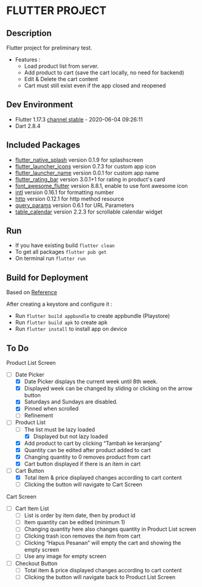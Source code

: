 # FLUTTER PROJECT

## Description

Flutter project for preliminary test.
- Features : 
  - Load product list from server.
  - Add product to cart (save the cart locally, no need for backend)
  - Edit & Delete the cart content
  - Cart must still exist even if the app closed and reopened

## Dev Environment

* Flutter 1.17.3 [channel stable](https://github.com/flutter/flutter.git) - 2020-06-04 09:26:11
* Dart 2.8.4

## Included Packages

- [flutter_native_splash](https://pub.dev/packages/flutter_native_splash) version 0.1.9 for splashscreen
- [flutter_launcher_icons](https://pub.dev/packages/flutter_launcher_icons) version 0.7.3 for custom app icon
- [flutter_launcher_name](https://pub.dev/packages/flutter_launcher_name) version 0.0.1 for custom app name
- [flutter_rating_bar](https://pub.dev/packages/flutter_rating_bar) version 3.0.1+1 for rating in product's card
- [font_awesome_flutter](https://pub.dev/packages/font_awesome_flutter) version 8.8.1, enable to use font awesome icon
- [intl](https://pub.dev/packages/intl) version 0.16.1 for formatting number
- [http](https://pub.dev/packages/http) version 0.12.1 for http method resource
- [query_params](https://pub.dev/packages/query_params) version 0.6.1 for URL Parameters
- [table_calendar](https://pub.dev/packages/table_calendar) version 2.2.3 for scrollable calendar widget 

## Run

* If you have existing build `flutter clean`
* To get all packages `flutter pub get`
* On terminal run `flutter run`

## Build for Deployment

Based on [Reference](https://flutter.dev/docs/deployment/android)

After creating a keystore and configure it :

* Run `flutter build appbundle` to create appbundle (Playstore)
* Run `flutter build apk` to create apk
* Run `flutter install` to install app on device

## To Do

Product List Screen
- [ ] Date Picker
  - [X] Date Picker displays the current week until 8th week.
  - [X] Displayed week can be changed by sliding or clicking on the arrow button
  - [X] Saturdays and Sundays are disabled.
  - [X] Pinned when scrolled 
  - [ ] Refinement
- [ ] Product List
  - [ ] The list must be lazy loaded 
    - [X] Displayed but not lazy loaded 
  - [X] Add product to cart by clicking “Tambah ke keranjang”
  - [X] Quantity can be edited after product added to cart
  - [X] Changing quantity to 0 removes product from cart
  - [X] Cart button displayed if there is an item in cart
- [ ] Cart Button
  - [X] Total item & price displayed changes according to cart content
  - [ ] Clicking the button will navigate to Cart Screen

Cart Screen
- [ ] Cart Item List
  - [ ] List is order by item date, then by product id
  - [ ] Item quantity can be edited (minimum 1)
  - [ ] Changing quantity here also changes quantity in Product List screen
  - [ ] Clicking trash icon removes the item from cart
  - [ ] Clicking “Hapus Pesanan” will empty the cart and showing the empty screen
  - [ ] Use any image for empty screen
- [ ] Checkout Button
  - [ ] Total item & price displayed changes according to cart content
  - [ ] Clicking the button will navigate back to Product List Screen
